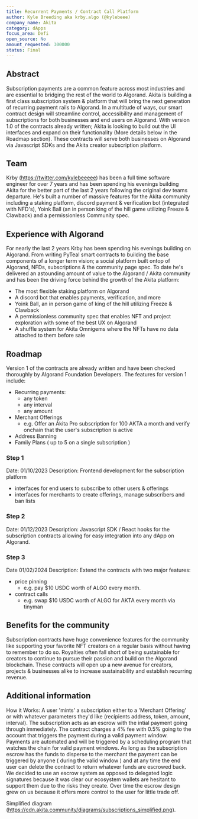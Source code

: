 ```yaml
---
title: Recurrent Payments / Contract Call Platform
author: Kyle Breeding aka krby.algo (@kylebeee)
company_name: Akita
category: dApps
focus_area: Defi
open_source: No
amount_requested: 300000
status: Final
---
```


## Abstract
Subscription payments are a common feature across most industries and are essential to bridging the rest of the world to Algorand. Akita is building a first class subscription system & platform that will bring the next generation of recurring payment rails to Algorand. In a multitude of ways, our smart contract design will streamline control, accessibility and management of subscriptions for both businesses and end users on Algorand. With version 1.0 of the contracts already written; Akita is looking to build out the UI interfaces and expand on their functionality (More details below in the Roadmap section). These contracts will serve both businesses on Algorand via Javascript SDKs and the Akita creator subscription platform.

## Team
Krby (https://twitter.com/kylebeeeee) has been a full time software engineer for over 7 years and has been spending his evenings building Akita for the better part of the last 2 years following the original dev teams departure. He's built a number of massive features for the Akita community including a staking platform, discord payment & verification bot (integrated with NFD's), Yoink Ball (an in person king of the hill game utilizing Freeze & Clawback) and a permissionless Community spec.

## Experience with Algorand
For nearly the last 2 years Krby has been spending his evenings building on Algorand. From writing PyTeal smart contracts to building the base components of a longer term vision; a social platform built ontop of Algorand, NFDs, subscriptions & the community page spec. To date he's delivered an astounding amount of value to the Algorand / Akita community and has been the driving force behind the growth of the Akita platform:

- The most flexible staking platform on Algorand
- A discord bot that enables payments, verification, and more
- Yoink Ball, an in person game of king of the hill utilizing Freeze & Clawback
- A permissionless community spec that enables NFT and project exploration with some of the best UX on Algorand
- A shuffle system for Akita Omnigems where the NFTs have no data attached to them before sale

## Roadmap
Version 1 of the contracts are already written and have been checked thoroughly by Algorand Foundation Developers. The features for version 1 include:

- Recurring payments:
    - any token
    - any interval
    - any amount
- Merchant Offerings
    - e.g. Offer an Akita Pro subscription for 100 AKTA a month and verify onchain that the user's subscription is active
- Address Banning
- Family Plans ( up to 5 on a single subscription )

### Step 1
Date: 01/10/2023
Description: Frontend development for the subscription platform

- interfaces for end users to subscribe to other users & offerings
- interfaces for merchants to create offerings, manage subscribers and ban lists

### Step 2
Date: 01/12/2023
Description: Javascript SDK / React hooks for the subscription contracts allowing for easy integration into any dApp on Algorand.

### Step 3
Date 01/02/2024
Description: Extend the contracts with two major features:

- price pinning
    - e.g. pay $10 USDC worth of ALGO every month.
- contract calls
    - e.g. swap $10 USDC worth of ALGO for AKTA every month via tinyman

## Benefits for the community
Subscription contracts have huge convenience features for the community like supporting your favorite NFT creators on a regular basis without having to remember to do so. Royalties often fall short of being sustainable for creators to continue to pursue their passion and build on the Algorand blockchain. These contracts will open up a new avenue for creators, projects & businesses alike to increase sustainability and establish recurring revenue.


## Additional information
How it Works:
A user 'mints' a subscription either to a 'Merchant Offering' or with whatever parameters they'd like (recipients address, token, amount, interval). The subscription acts as an escrow with the intial payment going through immediately. The contract charges a 4% fee with 0.5% going to the account that triggers the payment during a valid payment window. Payments are automated and will be triggered by a scheduling program that watches the chain for valid payment windows. As long as the subscription escrow has the funds to disperse to the merchant the payment can be triggered by anyone ( during the valid window ) and at any time the end user can delete the contract to return whatever funds are escrowed back. We decided to use an escrow system as opposed to delegated logic signatures because it was clear our ecosystem wallets are hesitant to support them due to the risks they create. Over time the escrow design grew on us because it offers more control to the user for little trade off.

Simplified diagram (https://cdn.akita.community/diagrams/subscriptions_simplified.png).
